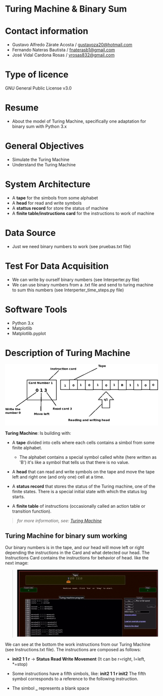 # Turing Machine & Binary Sum

# Contact information
- Gustavo Alfredo Zárate Acosta / gustavoza20@hotmail.com
- Fernando Nateras Bautista / fnaterasb1@gmail.com
- José Vidal Cardona Rosas / vrosas832@gmail.com

# Type of licence
GNU General Public License v3.0

# Resume 
* About the model of Turing Machine, specifically one adaptation for binary sum with Python 3.x

# General Objectives 
* Simulate the Turing Machine
* Understand the Turing Machine

# System Architecture
* A **tape** for the simbols from some alphabet
* A **head** for read and write symbols
* A **stattus record** for store the status of machine
* A **finite table/instructions card** for the instructions to work of machine

# Data Source
* Just we need binary numbers to work (see pruebas.txt file) 

# Test For Data Acquisition
* We can write by ourself binary numbers (see Interperter.py file)
* We can use binary numbers from a .txt file and send to turing machine to sum this numbers (see Interperter_time_steps.py file)

# Software Tools
* Python 3.x
* Matplotlib
* Matplotlib.pyplot

# Description of Turing Machine
![TuringMachine](imagenes/TuringMachine.png)

 **Turing Machine**: Is building with:

  * A **tape** divided into cells where each cells contains a simbol from some finite alphabet. 
      - The alphabet contains a special symbol called white (here written as 'B') it's like a symbol that tells us that there is no value.

  * A **head** that can read and write symbols on the tape and move the tape left and right one (and only one) cell at a time.

  * A **status record** that stores the status of the Turing machine, one of the finite states. There is a special initial state with which the status log starts.

  * A **finite table** of instructions (occasionally called an action table or transition function).
  
> *for more information, see: [Turing Machine](https://es.wikipedia.org/wiki/M%C3%A1quina_de_Turing)*

## Turing Machine for binary sum working
Our binary numbers is in the tape, and our head will move left or right
depending the instructions in the Card and what detected our head. The Instructions Card contains the 
instructions for behavior of head.
like the next image: 
> ![TuringMachineWorking](imagenes/sumBinary.gif)

We can see at the bottom the work instructions from our Turing Machine (see Instructions.txt file).
The instructions are composed as follows:

  * **init2 1 1 r** -> **Status Read Write Movement** (It can be r=right, l=left, *=stop)

  * Some instructions have a fifth simbols, like: **init2 1 1 r init2** The fifth symbol corresponds to a reference to the following instruction.

  * The simbol **_** represents a blank space
